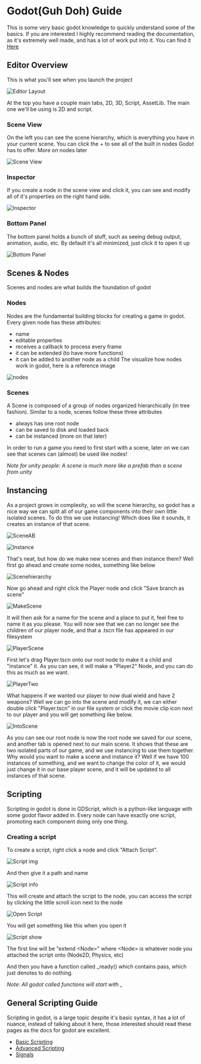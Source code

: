 # Godot(Guh Doh) Guide
This is some very basic godot knowledge to quickly understand some of the basics. If you are interested I highly recommend reading the documentation, as it's extremely well made, and has a lot of work put into it. You can find it [Here](https://docs.godotengine.org/en/stable/)


## Editor Overview
This is what you'll see when you launch the project

![Editor Layout](https://docs.godotengine.org/en/stable/_images/editor_ui_intro_editor_interface_overview.png)

At the top you have a couple main tabs, 2D, 3D, Script, AssetLib. The main one we'll be using is 2D and script.

### Scene View
On the left you can see the scene hierarchy, which is everything you have in your current scene. You can click the + to see all of the built in nodes Godot has to offer. More on nodes later

![Scene View](imgs/sceneview.png)

### Inspector
If you create a node in the scene view and click it, you can see and modify all of it's properties on the right hand side.

![Inspector](https://docs.godotengine.org/en/stable/_images/editor_ui_intro_dock_inspector.png)

### Bottom Panel
The bottom panel holds a bunch of stuff, such as seeing debug output, animation, audio, etc. By default it's all minimized, just click it to open it up

![Bottom Panel](https://docs.godotengine.org/en/stable/_images/editor_ui_intro_editor_03_animation_player.png)

## Scenes & Nodes
Scenes and nodes are what builds the foundation of godot

### Nodes
Nodes are the fundamental building blocks for creating a game in godot. Every given node has these attributes:
* name
* editable properties
* receives a callback to process every frame
* it can be extended (to have more functions)
* it can be added to another node as a child 
The visualize how nodes work in godot, here is a reference image

![nodes](https://docs.godotengine.org/en/stable/_images/tree.png)

### Scenes
A Scene is composed of a group of nodes organized hierarchically (in tree fashion). Similar to a node, scenes follow these three attributes
* always has one root node
* can be saved to disk and loaded back
* can be instanced (more on that later)

In order to run a game you need to first start with a scene, later on we can see that scenes can (almost) be used like nodes!

*Note for unity people: A scene is much more like a prefab than a scene from unity*

## Instancing
As a project grows in complexity, so will the scene hierarchy, so godot has a nice way we can split all of our game components into their own little isolated scenes. To do this we use instancing! Which does like it sounds, it creates an instance of that scene.

![SceneAB](https://docs.godotengine.org/en/stable/_images/instancingpre.png)

![Instance](https://docs.godotengine.org/en/stable/_images/instancing.png)

That's neat, but how do we make new scenes and then instance them? Well first go ahead and create some nodes, something like below

![Scenehierarchy](imgs/scenehierarchy.png)

Now go ahead and right click the Player node and click "Save branch as scene"

![MakeScene](imgs/makescene.png)

It will then ask for a name for the scene and a place to put it, feel free to name it as you please. You will now see that we can no longer see the children of our player node, and that a .tscn file has appeared in our filesystem

![PlayerScene](imgs/playerscene.png)

First let's drag Player.tscn onto our root node to make it a child and "instance" it. As you can see, it will make a "Player2" Node, and you can do this as much as we want.

![PlayerTwo](imgs/player2.png)

What happens if we wanted our player to now dual wield and have 2 weapons? Well we can go into the scene and modify it, we can either double click "Player.tscn" in our file system or click the movie clip icon next to our player and you will get something like below.

![IntoScene](imgs/intoscene.png)

As you can see our root node is now the root node we saved for our scene, and another tab is opened next to our main scene. It shows that these are two isolated parts of our game, and we use instancing to use them together. Why would you want to make a scene and instance it? Well if we have 100 instances of something, and we want to change the color of it, we would just change it in our base player scene, and it will be updated to all instances of that scene.

## Scripting

Scripting in godot is done in GDScript, which is a python-like language with some godot flavor added in. Every node can have exactly one script, promoting each component doing only one thing.

### Creating a script

To create a script, right click a node and click "Attach Script".

![Script img](https://docs.godotengine.org/en/stable/_images/add_script.png)

And then give it a path and name

![Script info](https://docs.godotengine.org/en/stable/_images/script_create.png)

This will create and attach the script to the node, you can access the script by clicking the little scroll icon next to the node 

![Open Script](https://docs.godotengine.org/en/stable/_images/script_added.png)

You will get something like this when you open it

![Script show](https://docs.godotengine.org/en/stable/_images/script_template.png)

The first line will be "extend \<Node>" where \<Node> is whatever node you attached the script onto (Node2D, Physics, etc)

And then you have a function called _ready() which contains pass, which just denotes to do nothing.

*Note: All godot called functions will start with _*

## General Scripting Guide

Scripting in godot, is a large topic despite it's basic syntax, it has a lot of nuance, instead of talking about it here, those interested should read these pages as the docs for godot are excellent.
 
* [Basic Scripting](https://docs.godotengine.org/en/stable/getting_started/step_by_step/scripting.html)
* [Advanced Scripting](https://docs.godotengine.org/en/stable/getting_started/step_by_step/scripting_continued.html)
* [Signals](https://docs.godotengine.org/en/stable/getting_started/step_by_step/signals.html)